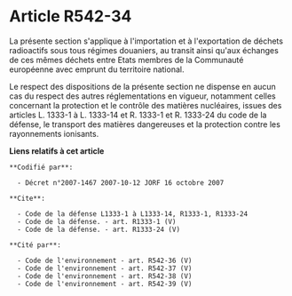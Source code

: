 # Article R542-34

La présente section s'applique à l'importation et à l'exportation de déchets radioactifs sous tous régimes douaniers, au
transit ainsi qu'aux échanges de ces mêmes déchets entre Etats membres de la Communauté européenne avec emprunt du territoire
national.

Le respect des dispositions de la présente section ne dispense en aucun cas du respect des autres réglementations en vigueur,
notamment celles concernant la protection et le contrôle des matières nucléaires, issues des articles L. 1333-1 à L. 1333-14
et R. 1333-1 et R. 1333-24 du code de la défense, le transport des matières dangereuses et la protection contre les
rayonnements ionisants.

**Liens relatifs à cet article**

	**Codifié par**:

	  - Décret n°2007-1467 2007-10-12 JORF 16 octobre 2007

	**Cite**:

	  - Code de la défense L1333-1 à L1333-14, R1333-1, R1333-24
	  - Code de la défense. - art. R1333-1 (V)
	  - Code de la défense. - art. R1333-24 (V)

	**Cité par**:

	  - Code de l'environnement - art. R542-36 (V)
	  - Code de l'environnement - art. R542-37 (V)
	  - Code de l'environnement - art. R542-38 (V)
	  - Code de l'environnement - art. R542-39 (V)
